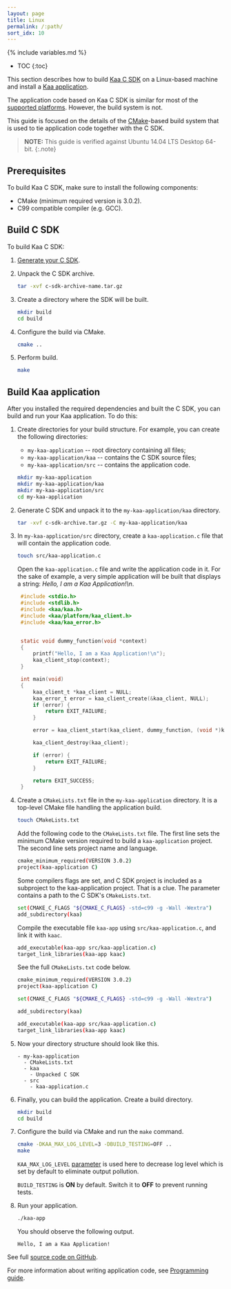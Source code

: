 ```yaml
---
layout: page
title: Linux
permalink: /:path/
sort_idx: 10
---
```


{% include variables.md %}

* TOC
{:toc}

This section describes how to build [Kaa C SDK]({{root_url}}Glossary/#kaa-sdk-type) on a Linux-based machine and install a [Kaa application]({{root_url}}Glossary/#kaa-application).

The application code based on Kaa C SDK is similar for most of the [supported platforms]({{root_url}}Programming-guide/Using-Kaa-endpoint-SDKs/).
However, the build system is not.

This guide is focused on the details of the [CMake](https://cmake.org/)-based build system that is used to tie application code together with the C SDK.

>**NOTE:** This guide is verified against Ubuntu 14.04 LTS Desktop 64-bit.
{:.note}

## Prerequisites

To build Kaa C SDK, make sure to install the following components:

 - CMake (minimum required version is 3.0.2).
 - C99 compatible compiler (e.g. GCC).

## Build C SDK

To build Kaa C SDK:

1. [Generate your C SDK]({{root_url}}Programming-guide/Your-first-Kaa-application/#generate-sdk).

2. Unpack the C SDK archive.

   ```bash
   tar -xvf c-sdk-archive-name.tar.gz
   ```
   
3. Create a directory where the SDK will be built.

   ```bash
   mkdir build
   cd build
   ```

4. Configure the build via CMake.

   ```bash
   cmake ..
   ```

5. Perform build.

   ```bash
   make
   ```

## Build Kaa application

After you installed the required dependencies and built the C SDK, you can build and run your Kaa application.
To do this:

1. Create directories for your build structure.
For example, you can create the following directories:

    - `my-kaa-application` -- root directory containing all files;
    - `my-kaa-application/kaa` -- contains the C SDK source files;
    - `my-kaa-application/src` -- contains the application code.

   ```bash
   mkdir my-kaa-application
   mkdir my-kaa-application/kaa
   mkdir my-kaa-application/src
   cd my-kaa-application
   ```

2. Generate C SDK and unpack it to the `my-kaa-application/kaa` directory.

   ```bash
   tar -xvf c-sdk-archive.tar.gz -C my-kaa-application/kaa
   ```

3. In `my-kaa-application/src` directory, create a `kaa-application.c` file that will contain the application code.

   ```bash
   touch src/kaa-application.c
   ```

    Open the `kaa-application.c` file and write the application code in it.
    For the sake of example, a very simple application will be built that displays a string: *Hello, I am a Kaa Application!\n*.

   ```c
	#include <stdio.h>
	#include <stdlib.h>
	#include <kaa/kaa.h>
	#include <kaa/platform/kaa_client.h>
	#include <kaa/kaa_error.h>


	static void dummy_function(void *context)
	{
		printf("Hello, I am a Kaa Application!\n");
		kaa_client_stop(context);
	}

	int main(void)
	{
		kaa_client_t *kaa_client = NULL;
		kaa_error_t error = kaa_client_create(&kaa_client, NULL);
		if (error) {
			return EXIT_FAILURE;
		}

		error = kaa_client_start(kaa_client, dummy_function, (void *)kaa_client, 0);

		kaa_client_destroy(kaa_client);

		if (error) {
			return EXIT_FAILURE;
		}

		return EXIT_SUCCESS;
	}
   ```

4. Create a `CMakeLists.txt` file in the `my-kaa-application` directory.
It is a top-level CMake file handling the application build.

   ```bash
   touch CMakeLists.txt
   ```

    Add the following code to the `CMakeLists.txt` file.
    The first line sets the minimum CMake version required to build a `kaa-application` project.
    The second line sets project name and language.

   ```bash
   cmake_minimum_required(VERSION 3.0.2)
   project(kaa-application C)
   ```

    Some compilers flags are set, and C SDK project is included as a subproject to the kaa-application project.
    That is a clue.
    The parameter contains a path to the C SDK's `CMakeLists.txt`.

   ```bash
   set(CMAKE_C_FLAGS "${CMAKE_C_FLAGS} -std=c99 -g -Wall -Wextra")
   add_subdirectory(kaa)
   ```
    Compile the executable file `kaa-app` using `src/kaa-application.c`, and link it with `kaac`.

   ```bash
   add_executable(kaa-app src/kaa-application.c)
   target_link_libraries(kaa-app kaac)
   ```

    See the full `CMakeLists.txt` code below.

   ```bash
   cmake_minimum_required(VERSION 3.0.2)
   project(kaa-application C)
   
   set(CMAKE_C_FLAGS "${CMAKE_C_FLAGS} -std=c99 -g -Wall -Wextra")
   
   add_subdirectory(kaa)
   
   add_executable(kaa-app src/kaa-application.c)
   target_link_libraries(kaa-app kaac)
   ```

5. Now your directory structure should look like this.

   ```
   - my-kaa-application
     - CMakeLists.txt
     - kaa
       - Unpacked C SDK
     - src
       - kaa-application.c
   ```

6. Finally, you can build the application.
Create a build directory.

   ```bash
   mkdir build
   cd build
   ```

7. Configure the build via CMake and run the `make` command.

   ```bash
   cmake -DKAA_MAX_LOG_LEVEL=3 -DBUILD_TESTING=OFF ..
   make
   ```
    `KAA_MAX_LOG_LEVEL` [parameter]({{root_url}}Programming-guide/Using-Kaa-endpoint-SDKs/C) is used here to decrease log level which is set by default to eliminate output pollution.

    `BUILD_TESTING` is **ON** by default.
    Switch it to **OFF** to prevent running tests.

8. Run your application.

   ```bash
   ./kaa-app
   ```

    You should observe the following output.

   ```
   Hello, I am a Kaa Application!
   ```

See full [source code on GitHub]({{github_url}}client/client-multi/client-c/examples/my-kaa-application).

For more information about writing application code, see [Programming guide]({{root_url}}Programming-guide).